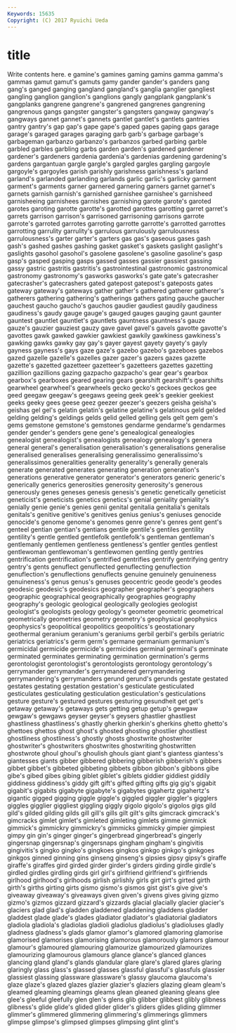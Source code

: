 ```yaml
---
Keywords: 15635 
Copyright: (C) 2017 Ryuichi Ueda
---
```


# title

Write contents here.
e gamine's gamines gaming
gamins gamma gamma's gammas gamut gamut's gamuts gamy gander gander's
ganders gang gang's ganged ganging gangland gangland's ganglia ganglier gangliest
gangling ganglion ganglion's ganglions gangly gangplank gangplank's gangplanks gangrene gangrene's
gangrened gangrenes gangrening gangrenous gangs gangster gangster's gangsters gangway gangway's
gangways gannet gannet's gannets gantlet gantlet's gantlets gantries gantry gantry's
gap gap's gape gape's gaped gapes gaping gaps garage garage's
garaged garages garaging garb garb's garbage garbage's garbageman garbanzo garbanzo's
garbanzos garbed garbing garble garbled garbles garbling garbs garden garden's
gardened gardener gardener's gardeners gardenia gardenia's gardenias gardening gardening's gardens
gargantuan gargle gargle's gargled gargles gargling gargoyle gargoyle's gargoyles garish
garishly garishness garishness's garland garland's garlanded garlanding garlands garlic garlic's
garlicky garment garment's garments garner garnered garnering garners garnet garnet's
garnets garnish garnish's garnished garnishee garnishee's garnisheed garnisheeing garnishees garnishes
garnishing garote garote's garoted garotes garoting garotte garotte's garotted garottes
garotting garret garret's garrets garrison garrison's garrisoned garrisoning garrisons garrote
garrote's garroted garrotes garroting garrotte garrotte's garrotted garrottes garrotting garrulity
garrulity's garrulous garrulously garrulousness garrulousness's garter garter's garters gas gas's
gaseous gases gash gash's gashed gashes gashing gasket gasket's gaskets
gaslight gaslight's gaslights gasohol gasohol's gasolene gasolene's gasoline gasoline's gasp
gasp's gasped gasping gasps gassed gasses gassier gassiest gassing gassy
gastric gastritis gastritis's gastrointestinal gastronomic gastronomical gastronomy gastronomy's gasworks gasworks's
gate gate's gatecrasher gatecrasher's gatecrashers gated gatepost gatepost's gateposts gates
gateway gateway's gateways gather gather's gathered gatherer gatherer's gatherers gathering
gathering's gatherings gathers gating gauche gaucher gauchest gaucho gaucho's gauchos
gaudier gaudiest gaudily gaudiness gaudiness's gaudy gauge gauge's gauged gauges
gauging gaunt gaunter gauntest gauntlet gauntlet's gauntlets gauntness gauntness's gauze
gauze's gauzier gauziest gauzy gave gavel gavel's gavels gavotte gavotte's
gavottes gawk gawked gawkier gawkiest gawkily gawkiness gawkiness's gawking gawks
gawky gay gay's gayer gayest gayety gayety's gayly gayness gayness's
gays gaze gaze's gazebo gazebo's gazeboes gazebos gazed gazelle gazelle's
gazelles gazer gazer's gazers gazes gazette gazette's gazetted gazetteer gazetteer's
gazetteers gazettes gazetting gazillion gazillions gazing gazpacho gazpacho's gear gear's
gearbox gearbox's gearboxes geared gearing gears gearshift gearshift's gearshifts gearwheel
gearwheel's gearwheels gecko gecko's geckoes geckos gee geed geegaw geegaw's
geegaws geeing geek geek's geekier geekiest geeks geeky gees geese
geez geezer geezer's geezers geisha geisha's geishas gel gel's gelatin
gelatin's gelatine gelatine's gelatinous geld gelded gelding gelding's geldings gelds
gelid gelled gelling gels gelt gem gem's gems gemstone gemstone's
gemstones gendarme gendarme's gendarmes gender gender's genders gene gene's genealogical
genealogies genealogist genealogist's genealogists genealogy genealogy's genera general general's generalisation
generalisation's generalisations generalise generalised generalises generalising generalissimo generalissimo's generalissimos generalities
generality generality's generally generals generate generated generates generating generation generation's
generations generative generator generator's generators generic generic's generically generics generosities
generosity generosity's generous generously genes geneses genesis genesis's genetic genetically
geneticist geneticist's geneticists genetics genetics's genial geniality geniality's genially genie
genie's genies genii genital genitalia genitalia's genitals genitals's genitive genitive's
genitives genius genius's geniuses genocide genocide's genome genome's genomes genre
genre's genres gent gent's genteel gentian gentian's gentians gentile gentile's
gentiles gentility gentility's gentle gentled gentlefolk gentlefolk's gentleman gentleman's gentlemanly
gentlemen gentleness gentleness's gentler gentles gentlest gentlewoman gentlewoman's gentlewomen gentling
gently gentries gentrification gentrification's gentrified gentrifies gentrify gentrifying gentry gentry's
gents genuflect genuflected genuflecting genuflection genuflection's genuflections genuflects genuine genuinely
genuineness genuineness's genus genus's genuses geocentric geode geode's geodes geodesic
geodesic's geodesics geographer geographer's geographers geographic geographical geographically geographies geography
geography's geologic geological geologically geologies geologist geologist's geologists geology geology's
geometer geometric geometrical geometrically geometries geometry geometry's geophysical geophysics geophysics's
geopolitical geopolitics geopolitics's geostationary geothermal geranium geranium's geraniums gerbil gerbil's
gerbils geriatric geriatrics geriatrics's germ germ's germane germanium germanium's germicidal
germicide germicide's germicides germinal germinal's germinate germinated germinates germinating germination
germination's germs gerontologist gerontologist's gerontologists gerontology gerontology's gerrymander gerrymander's gerrymandered
gerrymandering gerrymandering's gerrymanders gerund gerund's gerunds gestate gestated gestates gestating
gestation gestation's gesticulate gesticulated gesticulates gesticulating gesticulation gesticulation's gesticulations gesture
gesture's gestured gestures gesturing gesundheit get get's getaway getaway's getaways
gets getting getup getup's gewgaw gewgaw's gewgaws geyser geyser's geysers
ghastlier ghastliest ghastliness ghastliness's ghastly gherkin gherkin's gherkins ghetto ghetto's
ghettoes ghettos ghost ghost's ghosted ghosting ghostlier ghostliest ghostliness ghostliness's
ghostly ghosts ghostwrite ghostwriter ghostwriter's ghostwriters ghostwrites ghostwriting ghostwritten ghostwrote
ghoul ghoul's ghoulish ghouls giant giant's giantess giantess's giantesses giants
gibber gibbered gibbering gibberish gibberish's gibbers gibbet gibbet's gibbeted gibbeting
gibbets gibbon gibbon's gibbons gibe gibe's gibed gibes gibing giblet
giblet's giblets giddier giddiest giddily giddiness giddiness's giddy gift gift's
gifted gifting gifts gig gig's gigabit gigabit's gigabits gigabyte gigabyte's
gigabytes gigahertz gigahertz's gigantic gigged gigging giggle giggle's giggled giggler
giggler's gigglers giggles gigglier giggliest giggling giggly gigolo gigolo's gigolos
gigs gild gild's gilded gilding gilds gill gill's gills gilt
gilt's gilts gimcrack gimcrack's gimcracks gimlet gimlet's gimleted gimleting gimlets
gimme gimmick gimmick's gimmickry gimmickry's gimmicks gimmicky gimpier gimpiest gimpy
gin gin's ginger ginger's gingerbread gingerbread's gingerly gingersnap gingersnap's gingersnaps
gingham gingham's gingivitis gingivitis's gingko gingko's gingkoes gingkos ginkgo ginkgo's
ginkgoes ginkgos ginned ginning gins ginseng ginseng's gipsies gipsy gipsy's
giraffe giraffe's giraffes gird girded girder girder's girders girding girdle
girdle's girdled girdles girdling girds girl girl's girlfriend girlfriend's girlfriends
girlhood girlhood's girlhoods girlish girlishly girls girt girt's girted girth
girth's girths girting girts gismo gismo's gismos gist gist's give
give's giveaway giveaway's giveaways given given's givens gives giving gizmo
gizmo's gizmos gizzard gizzard's gizzards glacial glacially glacier glacier's glaciers
glad glad's gladden gladdened gladdening gladdens gladder gladdest glade glade's
glades gladiator gladiator's gladiatorial gladiators gladiola gladiola's gladiolas gladioli gladiolus
gladiolus's gladioluses gladly gladness gladness's glads glamor glamor's glamored glamoring
glamorise glamorised glamorises glamorising glamorous glamorously glamors glamour glamour's glamoured
glamouring glamourize glamourized glamourizes glamourizing glamourous glamours glance glance's glanced
glances glancing gland gland's glands glandular glare glare's glared glares
glaring glaringly glass glass's glassed glasses glassful glassful's glassfuls glassier
glassiest glassing glassware glassware's glassy glaucoma glaucoma's glaze glaze's glazed
glazes glazier glazier's glaziers glazing gleam gleam's gleamed gleaming gleamings
gleams glean gleaned gleaning gleans glee glee's gleeful gleefully glen
glen's glens glib glibber glibbest glibly glibness glibness's glide glide's
glided glider glider's gliders glides gliding glimmer glimmer's glimmered glimmering
glimmering's glimmerings glimmers glimpse glimpse's glimpsed glimpses glimpsing glint glint's
